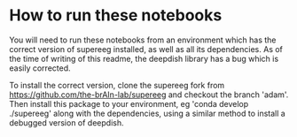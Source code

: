 # How to run these notebooks

You will need to run these notebooks from an environment which has the 
correct version of supereeg installed, as well as all its dependencies.
As of the time of writing of this readme, the deepdish library has a bug 
which is easily corrected.

To install the correct version, clone the supereeg fork from
    https://github.com/the-brAIn-lab/supereeg
and checkout the branch 'adam'. Then install this package to your
environment, eg 'conda develop ./supereeg' along with the dependencies,
using a similar method to install a debugged version of deepdish.
